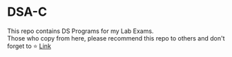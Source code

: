 # DSA-C
This repo contains DS Programs for my Lab Exams.
<br>
Those who copy from here, please recommend this repo to others and don't forget to ⭐
[Link](https://drive.google.com/drive/folders/1L3Bs2rRegrpyFM8NXfNP13kAfnOsMqGl)
